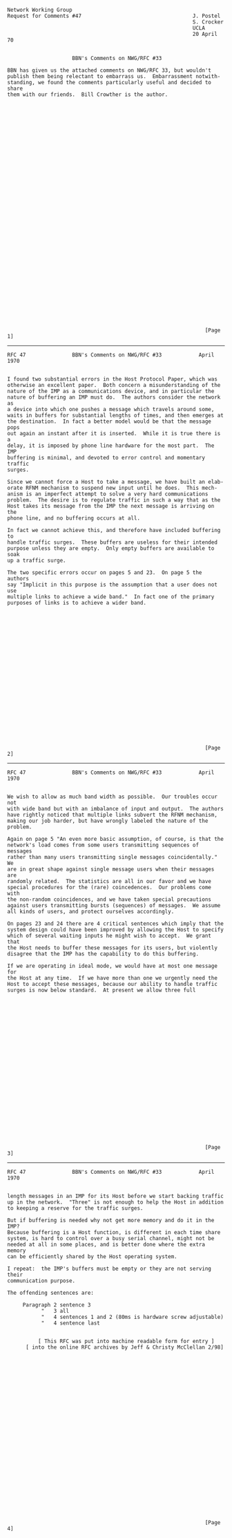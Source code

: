     Network Working Group
    Request for Comments #47                                    J. Postel
                                                                S. Crocker
                                                                UCLA
                                                                20 April 70


                         BBN's Comments on NWG/RFC #33

    BBN has given us the attached comments on NWG/RFC 33, but wouldn't
    publish them being relectant to embarrass us.  Embarrassment notwith-
    standing, we found the comments particularly useful and decided to share
    them with our friends.  Bill Crowther is the author.






































                                                                    [Page 1]

------------------------------------------------------------------------

``` newpage
RFC 47               BBN's Comments on NWG/RFC #33            April 1970


I found two substantial errors in the Host Protocol Paper, which was
otherwise an excellent paper.  Both concern a misunderstanding of the
nature of the IMP as a communications device, and in particular the
nature of buffering an IMP must do.  The authors consider the network as
a device into which one pushes a message which travels around some,
waits in buffers for substantial lengths of times, and then emerges at
the destination.  In fact a better model would be that the message pops
out again an instant after it is inserted.  While it is true there is a
delay, it is imposed by phone line hardware for the most part.  The IMP
buffering is minimal, and devoted to error control and momentary traffic
surges.

Since we cannot force a Host to take a message, we have built an elab-
orate RFNM mechanism to suspend new input until he does.  This mech-
anism is an imperfect attempt to solve a very hard communications
problem.  The desire is to regulate traffic in such a way that as the
Host takes its message from the IMP the next message is arriving on the
phone line, and no buffering occurs at all.

In fact we cannot achieve this, and therefore have included buffering to
handle traffic surges.  These buffers are useless for their intended
purpose unless they are empty.  Only empty buffers are available to soak
up a traffic surge.

The two specific errors occur on pages 5 and 23.  On page 5 the authors
say "Implicit in this purpose is the assumption that a user does not use
multiple links to achieve a wide band."  In fact one of the primary
purposes of links is to achieve a wider band.























                                                                [Page 2]
```

------------------------------------------------------------------------

``` newpage
RFC 47               BBN's Comments on NWG/RFC #33            April 1970


We wish to allow as much band width as possible.  Our troubles occur not
with wide band but with an imbalance of input and output.  The authors
have rightly noticed that multiple links subvert the RFNM mechanism,
making our job harder, but have wrongly labeled the nature of the
problem.

Again on page 5 "An even more basic assumption, of course, is that the
network's load comes from some users transmitting sequences of messages
rather than many users transmitting single messages coincidentally."  We
are in great shape against single message users when their messages are
randomly related.  The statistics are all in our favor and we have
special procedures for the (rare) coincedences.  Our problems come with
the non-random coincidences, and we have taken special precautions
against users transmitting bursts (sequences) of messages.  We assume
all kinds of users, and protect ourselves accordingly.

On pages 23 and 24 there are 4 critical sentences which imply that the
system design could have been improved by allowing the Host to specify
which of several waiting inputs he might wish to accept.  We grant that
the Host needs to buffer these messages for its users, but violently
disagree that the IMP has the capability to do this buffering.

If we are operating in ideal mode, we would have at most one message for
the Host at any time.  If we have more than one we urgently need the
Host to accept these messages, because our ability to handle traffic
surges is now below standard.  At present we allow three full

























                                                                [Page 3]
```

------------------------------------------------------------------------

``` newpage
RFC 47               BBN's Comments on NWG/RFC #33            April 1970


length messages in an IMP for its Host before we start backing traffic
up in the network.  "Three" is not enough to help the Host in addition
to keeping a reserve for the traffic surges.

But if buffering is needed why not get more memory and do it in the IMP?
Because buffering is a Host function, is different in each time share
system, is hard to control over a busy serial channel, might not be
needed at all in some places, and is better done where the extra memory
can be efficiently shared by the Host operating system.

I repeat:  the IMP's buffers must be empty or they are not serving their
communication purpose.

The offending sentences are:

     Paragraph 2 sentence 3
           "   3 all
           "   4 sentences 1 and 2 (80ms is hardware screw adjustable)
           "   4 sentence last


          [ This RFC was put into machine readable form for entry ]
      [ into the online RFC archives by Jeff & Christy McClellan 2/98]




























                                                                [Page 4]
```
